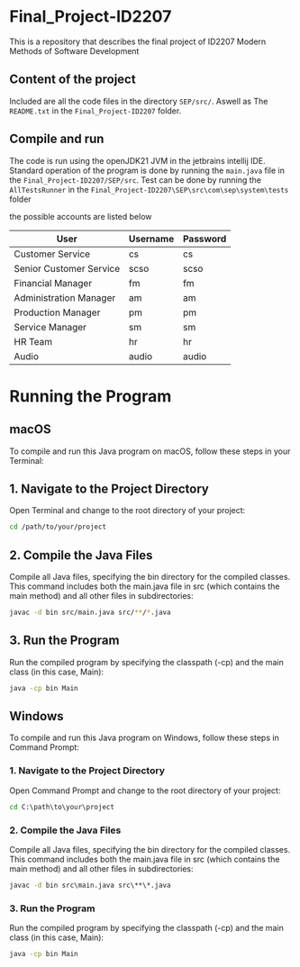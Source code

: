 # Final_Project-ID2207

This is a repository that describes the final project of ID2207 Modern Methods of Software Development

## Content of the project 
Included are all the code files in the directory `SEP/src/`. Aswell as The `README.txt` in the `Final_Project-ID2207` folder.

## Compile and run 
The code is run using the openJDK21 JVM in the jetbrains intellij IDE. Standard operation of the program is done by running 
the `main.java` file in the `Final_Project-ID2207/SEP/src`. Test can be done by running the `AllTestsRunner` in the `Final_Project-ID2207\SEP\src\com\sep\system\tests` folder 

the possible accounts are listed below

| User                    | Username | Password |
|-------------------------|----------|----------|
| Customer Service        | cs       | cs       |
| Senior Customer Service | scso     | scso     |
| Financial Manager       | fm       | fm       |
| Administration Manager  | am       | am       |
| Production Manager      | pm       | pm       |
| Service Manager         | sm       | sm       |
| HR Team                 | hr       | hr       |
| Audio                   | audio    | audio    |


# Running the Program

## macOS

To compile and run this Java program on macOS, follow these steps in your Terminal:

## 1. Navigate to the Project Directory

Open Terminal and change to the root directory of your project:
```bash
cd /path/to/your/project
```

## 2. Compile the Java Files

Compile all Java files, specifying the bin directory for the compiled classes. This command includes both the main.java file in src (which contains the main method) and all other files in subdirectories:
```bash
javac -d bin src/main.java src/**/*.java
```

## 3. Run the Program

Run the compiled program by specifying the classpath (-cp) and the main class (in this case, Main):
```bash
java -cp bin Main
```


## Windows

To compile and run this Java program on Windows, follow these steps in Command Prompt:

### 1. Navigate to the Project Directory

Open Command Prompt and change to the root directory of your project:
```cmd
cd C:\path\to\your\project
```

### 2. Compile the Java Files

Compile all Java files, specifying the bin directory for the compiled classes. This command includes both the main.java file in src (which contains the main method) and all other files in subdirectories:
```cmd
javac -d bin src\main.java src\**\*.java
```

### 3. Run the Program

Run the compiled program by specifying the classpath (-cp) and the main class (in this case, Main):
```cmd
java -cp bin Main
```
